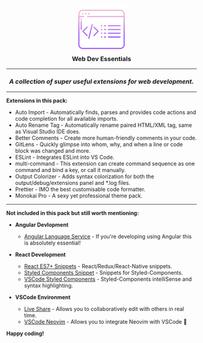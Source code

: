 <h3 align="center"><img src="icon.png" height="128"/><br>Web Dev Essentials</h3>
<hr>
<h3 align="center"><i>A collection of super useful extensions for web development.</i></h3>
<hr>

<strong> Extensions in this pack:</strong>

- Auto Import - Automatically finds, parses and provides code actions and code completion for all available imports.
- Auto Rename Tag - Automatically rename paired HTML/XML tag, same as Visual Studio IDE does.
- Better Comments - Create more human-friendly comments in your code.
- GitLens - Quickly glimpse into whom, why, and when a line or code block was changed and more.
- ESLint - Integrates ESLint into VS Code.
- multi-command - This extension can create command sequence as one command and bind a key, or call it manually.
- Output Colorizer - Adds syntax colorization for both the output/debug/extensions panel and \*.log files.
- Prettier - IMO the best customisable code formatter.
- Monokai Pro - A sexy yet professional theme pack.

<hr>

<strong>Not included in this pack but still worth mentioning:</strong>

- **Angular Devlopment**
  - [Angular Language Service](https://marketplace.visualstudio.com/items?itemName=Angular.ng-template) - If you're developing using Angular this is absolutely essential!

- **React Development**
  - [React ES7+ Snippets](https://marketplace.visualstudio.com/items?itemName=dsznajder.es7-react-js-snippets) - React/Redux/React-Native snippets.
  - [Styled Components Snippet](https://marketplace.visualstudio.com/items?itemName=jonkwheeler.styled-components-snippets) - Snippets for Styled-Components.
  - [VSCode Styled Components](https://marketplace.visualstudio.com/items?itemName=styled-components.vscode-styled-components) - Styled-Components intelliSense and syntax highlighting.

- **VSCode Environment**
  - [Live Share](https://marketplace.visualstudio.com/items?itemName=MS-vsliveshare.vsliveshare) - Allows you to collaboratively edit with others in real time.
  - [VSCode Neovim](https://marketplace.visualstudio.com/items?itemName=asvetliakov.vscode-neovim) - Allows you to integrate Neovim with VSCode 👄

**Happy coding!**
